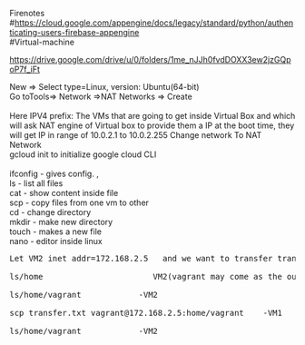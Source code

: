 Firenotes<br>
#https://cloud.google.com/appengine/docs/legacy/standard/python/authenticating-users-firebase-appengine<br>
#Virtual-machine

https://drive.google.com/drive/u/0/folders/1me_nJJh0fvdDOXX3ew2jzGQpoP7f_iFt<br>

New => Select type=Linux,   version: Ubuntu(64-bit)<br>
Go toTools=> Network =>NAT Networks => Create<br>
<br>Here IPV4 prefix: The VMs that are going to get inside Virtual Box and which will ask NAT engine of Virtual box to provide them a IP at the boot time, they will get IP in range of 10.0.2.1 to 10.0.2.255
Change network To NAT Network  <br>
gcloud init         to initialize google cloud CLI <br>
<br>
 ifconfig - gives config. ,<br>
ls - list all files <br>
cat - show content inside file  <br>
scp - copy files from one vm to other  <br>
cd - change directory  <br>
mkdir - make new directory  <br>
touch - makes a new file  <br>
nano - editor inside linux  <br>


 <pre>
Let VM2 inet addr=172.168.2.5   and we want to transfer transfer.txt from VM1 to VM2<br>
ls/home                       VM2(vagrant may come as the output<br>  
ls/home/vagrant            -VM2<br>
scp transfer.txt vagrant@172.168.2.5:home/vagrant    -VM1<br>
ls/home/vagrant            -VM2
 <pre>
